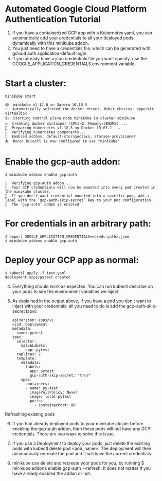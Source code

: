 # Automated Google Cloud Platform Authentication Tutorial

 1. If you have a containerized GCP app with a Kubernetes yaml, you can automatically add your credentials to all your deployed pods dynamically with this minikube addon.
 2. You just need to have a credentials file, which can be generated with gcloud auth application-default login.
 3. If you already have a json credentials file you want specify, use the GOOGLE_APPLICATION_CREDENTIALS environment variable.

# Start a cluster:

    minikube start

    😄  minikube v1.12.0 on Darwin 10.15.5
    ✨  Automatically selected the docker driver. Other choices: hyperkit,     virtualbox
    👍  Starting control plane node minikube in cluster minikube
    🔥  Creating docker container (CPUs=2, Memory=3892MB) ...
    🐳  Preparing Kubernetes v1.18.3 on Docker 19.03.2 ...
    🔎  Verifying Kubernetes components...
    🌟  Enabled addons: default-storageclass, storage-provisioner
    🏄  Done! kubectl is now configured to use "minikube"


# Enable the gcp-auth addon:

    $ minikube addons enable gcp-auth

    🔎  Verifying gcp-auth addon...
    📌  Your GCP credentials will now be mounted into every pod created in     the minikube cluster.
    📌  If you don't want credential mounted into a specific pod, add a     label with the `gcp-auth-skip-secret` key to your pod configuration.
    🌟  The 'gcp-auth' addon is enabled


# For credentials in an arbitrary path:

    $ export GOOGLE_APPLICATION_CREDENTIALS=<creds-path>.json
    $ minikube addons enable gcp-auth


# Deploy your GCP app as normal:

    $ kubectl apply -f test.yaml
    deployment.apps/pytest created


4. Everything should work as expected. You can run kubectl describe on your pods to see the environment variables we inject.

5. As explained in the output above, if you have a pod you don’t want to inject with your credentials, all you need to do is add the gcp-auth-skip-secret label:

       apiVersion: apps/v1
       kind: Deployment
       metadata:
         name: pytest
       spec:
         selector:
           matchLabels:
             app: pytest
         replicas: 2
         template:
           metadata:
             labels:
               app: pytest
               gcp-auth-skip-secret: "true"
           spec:
             containers:
             - name: py-test
               imagePullPolicy: Never
               image: local-pytest
               ports:
                 - containerPort: 80

 Refreshing existing pods

6. If you had already deployed pods to your minikube cluster before enabling the gcp-auth addon, then these pods will not have any GCP credentials. There are two ways to solve this issue.

7. If you use a Deployment to deploy your pods, just delete the existing pods with kubectl delete pod <pod_name>. The deployment will then automatically recreate the pod and it will have the correct credentials.

8. minikube can delete and recreate your pods for you, by running
       $ minikube addons enable gcp-auth --refresh.
   It does not matter if you have already enabled the addon or not.
